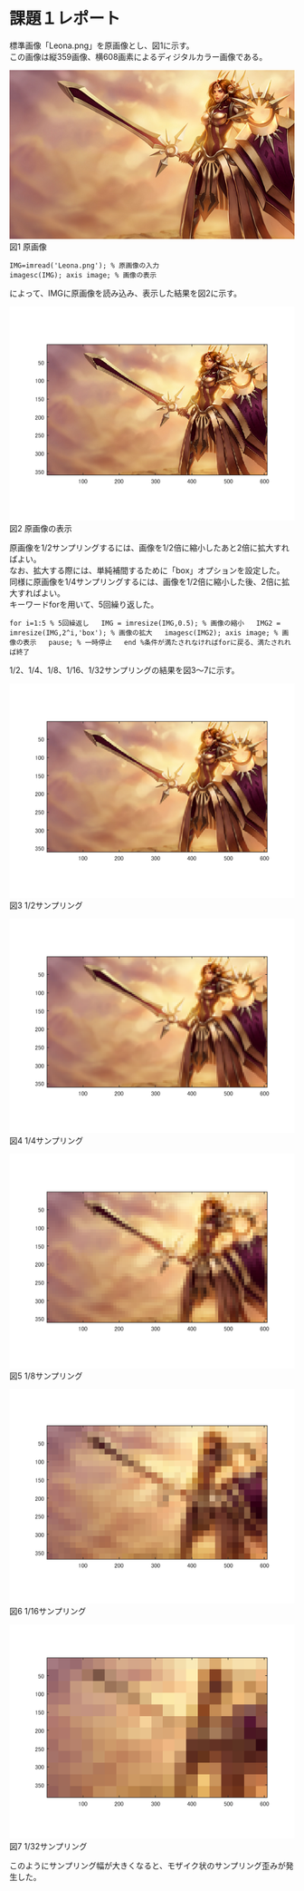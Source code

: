 # 課題１レポート

標準画像「Leona.png」を原画像とし、図1に示す。  
この画像は縦359画像、横608画素によるディジタルカラー画像である。

![原画像](https://github.com/NKtoho/Image_Processing/blob/master/Leona.png?raw=true)
図1 原画像

`IMG=imread('Leona.png'); % 原画像の入力`  
`imagesc(IMG); axis image; % 画像の表示`

によって、IMGに原画像を読み込み、表示した結果を図2に示す。

![原画像の表示](https://github.com/NKtoho/Image_Processing/blob/master/%E8%AA%B2%E9%A1%8C1/%E7%94%BB%E5%83%8F/%E5%8E%9F%E7%94%BB%E5%83%8F1.PNG?raw=true)  
図2 原画像の表示

原画像を1/2サンプリングするには、画像を1/2倍に縮小したあと2倍に拡大すればよい。  
なお、拡大する際には、単純補間するために「box」オプションを設定した。  
同様に原画像を1/4サンプリングするには、画像を1/2倍に縮小した後、2倍に拡大すればよい。  
キーワードforを用いて、5回繰り返した。  

`for i=1:5 % 5回繰返し  
IMG = imresize(IMG,0.5); % 画像の縮小  
IMG2 = imresize(IMG,2^i,'box'); % 画像の拡大  
imagesc(IMG2); axis image; % 画像の表示  
pause; % 一時停止  
end %条件が満たされなければforに戻る、満たされれば終了  `

1/2、1/4、1/8、1/16、1/32サンプリングの結果を図3～7に示す。

![1/2サンプリング](https://github.com/NKtoho/Image_Processing/blob/master/%E8%AA%B2%E9%A1%8C1/%E7%94%BB%E5%83%8F/%E5%8E%9F%E7%94%BB%E5%83%8F2.PNG?raw=true)  
図3 1/2サンプリング

![1/4サンプリング](https://github.com/NKtoho/Image_Processing/blob/master/%E8%AA%B2%E9%A1%8C1/%E7%94%BB%E5%83%8F/%E5%8E%9F%E7%94%BB%E5%83%8F3.PNG?raw=true)  
図4 1/4サンプリング

![1/8サンプリング](https://github.com/NKtoho/Image_Processing/blob/master/%E8%AA%B2%E9%A1%8C1/%E7%94%BB%E5%83%8F/%E5%8E%9F%E7%94%BB%E5%83%8F4.PNG?raw=true)  
図5 1/8サンプリング

![1/16サンプリング](https://github.com/NKtoho/Image_Processing/blob/master/%E8%AA%B2%E9%A1%8C1/%E7%94%BB%E5%83%8F/%E5%8E%9F%E7%94%BB%E5%83%8F5.PNG?raw=true)  
図6 1/16サンプリング

![1/32サンプリング](https://github.com/NKtoho/Image_Processing/blob/master/%E8%AA%B2%E9%A1%8C1/%E7%94%BB%E5%83%8F/%E5%8E%9F%E7%94%BB%E5%83%8F6.PNG?raw=true)  
図7 1/32サンプリング

このようにサンプリング幅が大きくなると、モザイク状のサンプリング歪みが発生した。
